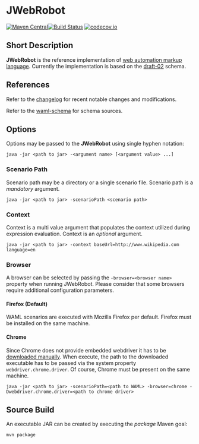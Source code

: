# JWebRobot

[![Maven Central](https://maven-badges.herokuapp.com/maven-central/website.automate/jwebrobot/badge.svg)](https://maven-badges.herokuapp.com/maven-central/website.automate/jwebrobot)[![Build Status](https://travis-ci.org/automate-website/jwebrobot.svg?branch=master)](https://travis-ci.org/automate-website/jwebrobot) [![codecov.io](https://codecov.io/github/automate-website/jwebrobot/coverage.svg?branch=master)](https://codecov.io/github/automate-website/jwebrobot?branch=master)

## Short Description

**JWebRobot** is the reference implementation of [web automation markup language]. Currently the implementation is based on the [draft-02] schema.

## References
Refer to the [changelog] for recent notable changes and modifications.

Refer to the [waml-schema] for schema sources.

## Options
Options may be passed to the **JWebRobot** using single hyphen notation:

```
java -jar <path to jar> -<argument name> [<argument value> ...]
```

### Scenario Path
Scenario path may be a directory or a single scenario file. Scenario path is a *mandatory* argument.

```
java -jar <path to jar> -scenarioPath <scenario path>
```

### Context
Context is a multi value argument that populates the context utilized during expression evaluation. Context is an *optional* argument.

```
java -jar <path to jar> -context baseUrl=http://www.wikipedia.com language=en
```

### Browser

A browser can be selected by passing the ```-browser=<browser name>``` property when running JWebRobot. Please consider 
that some browsers require additional configuration parameters.

#### Firefox (Default)

WAML scenarios are executed with Mozilla Firefox per default. Firefox must be installed on the same machine.  

#### Chrome

Since Chrome does not provide embedded webdriver it has to be [downloaded manually](webdriver-chrome). When execute, the 
path to the downloaded executable has to be passed via the system property ```webdriver.chrome.driver```. Of course, 
Chrome must be present on the same machine.

```
java -jar <path to jar> -scenarioPath=<path to WAML> -browser=chrome -Dwebdriver.chrome.driver=<path to chrome driver>
```

## Source Build

An executable JAR can be created by executing the _package_ Maven goal:

```
mvn package
```

[webdriver-chrome]: http://chromedriver.storage.googleapis.com/index.html
[changelog]: CHANGELOG.md
[waml-schema]: http://waml-schema.org
[web automation markup language]: https://github.com/automate-website/waml
[draft-02]: http://waml-schema.org/draft-02/schema#
